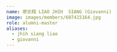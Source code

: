 ```yaml
---
name: 廖志翔 LIAO JHIH  SIANG (Giovanni) 
image: images/members/607415164.jpg 
role: alumni-master
aliases:
  - jhih siang liao
  - giovanni
---
```

